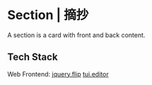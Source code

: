 # Section | 摘抄

A section is a card with front and back content.

## Tech Stack
Web Frontend: 
[jquery.flip](https://github.com/nnattawat/flip)
[tui.editor](https://github.com/nhn/tui.editor)
